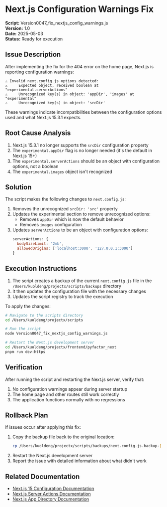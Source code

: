 # Next.js Configuration Warnings Fix

**Script:** Version0047_fix_nextjs_config_warnings.js  
**Version:** 1.0  
**Date:** 2025-05-03  
**Status:** Ready for execution

## Issue Description

After implementing the fix for the 404 error on the home page, Next.js is reporting configuration warnings:

```
⚠ Invalid next.config.js options detected: 
⚠     Expected object, received boolean at "experimental.serverActions"
⚠     Unrecognized key(s) in object: 'appDir', 'images' at "experimental"
⚠     Unrecognized key(s) in object: 'srcDir'
```

These warnings indicate incompatibilities between the configuration options used and what Next.js 15.3.1 expects.

## Root Cause Analysis

1. Next.js 15.3.1 no longer supports the `srcDir` configuration property
2. The `experimental.appDir` flag is no longer needed (it's the default in Next.js 15+)
3. The `experimental.serverActions` should be an object with configuration options, not a boolean
4. The `experimental.images` object isn't recognized

## Solution

The script makes the following changes to `next.config.js`:

1. Removes the unrecognized `srcDir: 'src'` property
2. Updates the experimental section to remove unrecognized options:
   - Removes `appDir` which is now the default behavior
   - Removes `images` configuration
3. Updates `serverActions` to be an object with configuration options:
   ```js
   serverActions: {
     bodySizeLimit: '2mb',
     allowedOrigins: ['localhost:3000', '127.0.0.1:3000']
   }
   ```

## Execution Instructions

1. The script creates a backup of the current `next.config.js` file in the `/Users/kuoldeng/projectx/scripts/backups` directory
2. It then updates the configuration file with the necessary changes
3. Updates the script registry to track the execution

To apply the changes:

```bash
# Navigate to the scripts directory
cd /Users/kuoldeng/projectx/scripts

# Run the script
node Version0047_fix_nextjs_config_warnings.js

# Restart the Next.js development server
cd /Users/kuoldeng/projectx/frontend/pyfactor_next
pnpm run dev:https
```

## Verification

After running the script and restarting the Next.js server, verify that:

1. No configuration warnings appear during server startup
2. The home page and other routes still work correctly
3. The application functions normally with no regressions

## Rollback Plan

If issues occur after applying this fix:

1. Copy the backup file back to the original location:
   ```bash
   cp /Users/kuoldeng/projectx/scripts/backups/next.config.js.backup-[timestamp] /Users/kuoldeng/projectx/frontend/pyfactor_next/next.config.js
   ```
2. Restart the Next.js development server
3. Report the issue with detailed information about what didn't work

## Related Documentation

- [Next.js 15 Configuration Documentation](https://nextjs.org/docs/app/api-reference/next-config-js)
- [Next.js Server Actions Documentation](https://nextjs.org/docs/app/building-your-application/data-fetching/server-actions)
- [Next.js App Directory Documentation](https://nextjs.org/docs/app/building-your-application/routing) 